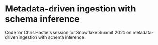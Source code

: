 
# Metadata-driven ingestion with schema inference

Code for Chris Hastie's session for Snowflake Summit 2024 on metadata-driven ingestion with schema inference
